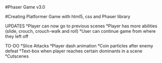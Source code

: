 #Phaser Game v3.0

#Creating Platformer Game with html5, css and Phaser library

UPDATES
°Player can now go to previous scenes
°Player has more abilities (slide, crouch, crouch-walk and roll)
°User can continue game from where they left off

TO-DO
°Slice Attacks
°Player dash animation
°Coin particles after enemy defeat
°Text-box when player reaches certain dominants in a scene
°Cutscenes